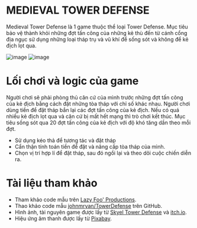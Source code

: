 # MEDIEVAL TOWER DEFENSE 
Medieval Tower Defense là 1 game thuộc thể loại Tower Defense. Mục tiêu bảo vệ thành khỏi những đợt tấn công của những kẻ thù đến từ cánh cổng địa ngục sử dụng những loại tháp trụ và vũ khí để sống sót và không để kẻ địch lọt qua.  

![image](https://github.com/user-attachments/assets/88689bc9-3871-4e6a-ade0-058c1594a8c7)
![image](https://github.com/user-attachments/assets/f2b73d72-2968-4233-8d81-3aa4f93be2a5)

# Lối chơi và logic của game
Người chơi sẽ phải phòng thủ căn cứ của mình trước những đợt tấn công của kẻ địch bằng cách đặt những tòa tháp với chỉ số khác nhau. Người chơi dùng tiền để đặt tháp bắn lại các đợt tấn công của kẻ địch. Nếu có quá nhiều kẻ địch lọt qua và căn cứ bị mất hết mạng thì trò chơi kết thúc. Mục tiêu sống sót qua 20 đợt tấn công của kẻ địch với độ khó tăng dần theo mỗi đợt.
- Sử dụng kéo thả để tương tác và đặt tháp
- Cẩn thận tính toán tiền để đặt và nâng cấp tòa tháp của mình.
- Chọn vị trí hợp lí để đặt tháp, sau đó ngồi lại và theo dõi cuộc chiến diễn ra.
# Tài liệu tham khảo
- Tham khảo code mẫu trên <a href ="https://lazyfoo.net/tutorials/SDL//" target="_blank">Lazy Foo' Productions</a>.
- Thao khảo code mẫu [johnmryan/TowerDefense](https://github.com/johnmryan/TowerDefense) trên GitHub.
- Hình ảnh, tài nguyên game được lấy từ <a href="https://skyel13.itch.io/simple-tower-defense" target="_blank">Skyel Tower Defense</a> và <a href="https://itch.io/" target="_blank">itch.io</a>.
- Hiệu ứng âm thanh được lấy từ <a href="https://pixabay.com/" target="_blank">Pixabay</a>.
